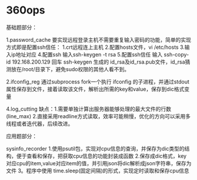 # 360ops
基础题部分：


1.password_cache
  要实现远程登录主机不需要重复输入密码的功能，简单的实现方式即是配置ssh信任：
    1.crt远程连上主机
    2.配置hosts文件，vi /etc/hosts
    3.输入ip地址对应
    4.配置ssh 输入ssh-keygen -t rsa 
    5.配置ssh信任 输入 ssh-copy-id 192.168.200.129 回车
  ssh-keygen 生成的 id_rsa及id_rsa.pub文件，id_rsa猜测放在/root/目录下，避免sudo权限的其他人看不到。


2.ifconfig_reg
  通过subprocess fork一个执行 ifconfig 的子进程，并通过stdout 属性保存到文件，接着读取该文件，解析出所需的key和value，保存到dic格式变量


4.log_cutting
  缺点：1.需要单独计算出服务器能够处理的最大文件的行数(line_max)
        2.直接采用readline方式读取，效率可能稍慢，优化的方向可以采用多线程或者迭代器，后续改进。
        
      

应用题部分：



sysinfo_recorder
  1.使用psutil包，实现对cpu信息的查询，并保存为dic类型的结构，便于查看和保存，把获取cpu信息的功能封装成函数
  2.保存成dic格式，key对应cpu的item,value对应item的值，并引用json将dic解析成json字符串，保存为文件
  3。程序中使用 time.sleep(固定间隔)的形式，实现定时读取和保存cpu信息

  
